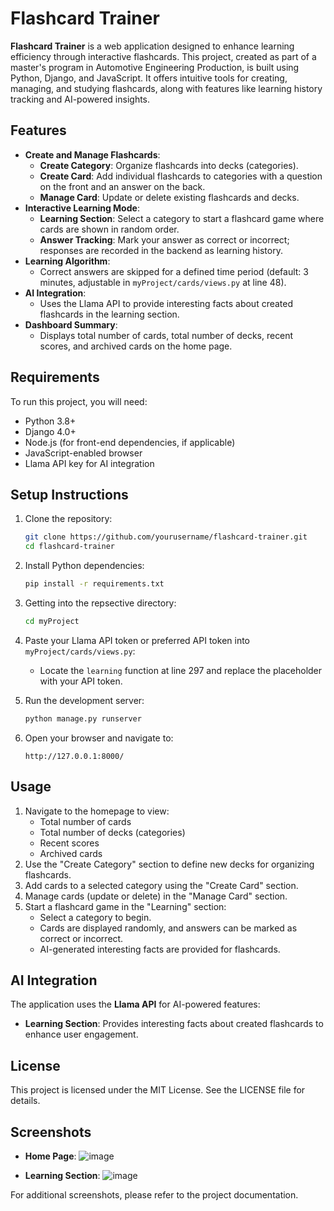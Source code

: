 # Flashcard Trainer

**Flashcard Trainer** is a web application designed to enhance learning efficiency through interactive flashcards. This project, created as part of a master's program in Automotive Engineering Production, is built using Python, Django, and JavaScript. It offers intuitive tools for creating, managing, and studying flashcards, along with features like learning history tracking and AI-powered insights.

## Features

- **Create and Manage Flashcards**:
  - **Create Category**: Organize flashcards into decks (categories).
  - **Create Card**: Add individual flashcards to categories with a question on the front and an answer on the back.
  - **Manage Card**: Update or delete existing flashcards and decks.
- **Interactive Learning Mode**:
  - **Learning Section**: Select a category to start a flashcard game where cards are shown in random order.
  - **Answer Tracking**: Mark your answer as correct or incorrect; responses are recorded in the backend as learning history.
- **Learning Algorithm**:
  - Correct answers are skipped for a defined time period (default: 3 minutes, adjustable in `myProject/cards/views.py` at line 48).
- **AI Integration**:
  - Uses the Llama API to provide interesting facts about created flashcards in the learning section.
- **Dashboard Summary**:
  - Displays total number of cards, total number of decks, recent scores, and archived cards on the home page.

## Requirements

To run this project, you will need:

- Python 3.8+
- Django 4.0+
- Node.js (for front-end dependencies, if applicable)
- JavaScript-enabled browser
- Llama API key for AI integration

## Setup Instructions

1. Clone the repository:
   ```bash
   git clone https://github.com/yourusername/flashcard-trainer.git
   cd flashcard-trainer
   ```

2. Install Python dependencies:
   ```bash
   pip install -r requirements.txt
   ```

3. Getting into the repsective directory:
   ```bash
   cd myProject
   ```

4. Paste your Llama API token or preferred API token into `myProject/cards/views.py`:
   - Locate the `learning` function at line 297 and replace the placeholder with your API token.

5. Run the development server:
   ```bash
   python manage.py runserver
   ```

6. Open your browser and navigate to:
   ```
   http://127.0.0.1:8000/
   ```

## Usage

1. Navigate to the homepage to view:
   - Total number of cards
   - Total number of decks (categories)
   - Recent scores
   - Archived cards
2. Use the "Create Category" section to define new decks for organizing flashcards.
3. Add cards to a selected category using the "Create Card" section.
4. Manage cards (update or delete) in the "Manage Card" section.
5. Start a flashcard game in the "Learning" section:
   - Select a category to begin.
   - Cards are displayed randomly, and answers can be marked as correct or incorrect.
   - AI-generated interesting facts are provided for flashcards.

## AI Integration

The application uses the **Llama API** for AI-powered features:
- **Learning Section**: Provides interesting facts about created flashcards to enhance user engagement.


## License

This project is licensed under the MIT License. See the LICENSE file for details.

## Screenshots

- **Home Page**:
  ![image](https://github.com/user-attachments/assets/dbbaee96-72b9-434e-ac16-6c81c09f7224)


- **Learning Section**:
  ![image](https://github.com/user-attachments/assets/91999cb5-7a4a-4b06-af0a-f9654ec22d98)


For additional screenshots, please refer to the project documentation.
